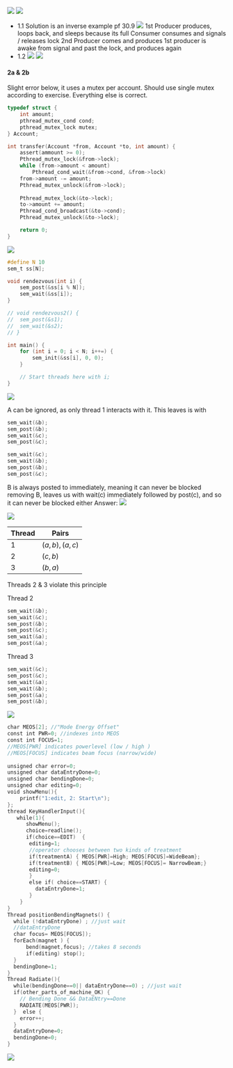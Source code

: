 ![](Pasted%20image%2020240501104244.png)
![](Pasted%20image%2020240501104404.png)
- 1.1 
	Solution is an inverse example pf 30.9
	![](Pasted%20image%2020240501105215.png)
	1st Producer produces, loops back, and sleeps because its full
	Consumer consumes and signals / releases lock
	2nd Producer comes and produces
	1st producer is awake from signal and past the lock, and produces again
- 1.2
	![](Pasted%20image%2020240430202836.png)
	![](Pasted%20image%2020240501110316.png)
#### 2a & 2b
Slight error below, it uses a mutex per account. Should use single mutex according to exercise. Everything else is correct.
```c
typedef struct {
	int amount;
	pthread_mutex_cond cond;
	pthread_mutex_lock mutex;
} Account;

int transfer(Account *from, Account *to, int amount) {
	assert(ammount >= 0);
	Pthread_mutex_lock(&from->lock);
	while (from->amount < amount)
		Pthread_cond_wait(&from->cond, &from->lock)
	from->amount -= amount;
	Pthread_mutex_unlock(&from->lock);
	
	Pthread_mutex_lock(&to->lock);
	to->amount += amount;
	Pthread_cond_broadcast(&to->cond);
	Pthread_mutex_unlock(&to->lock);

	return 0;
}
```

![](Pasted%20image%2020240501111703.png)
```c
#define N 10
sem_t ss[N];

void rendezvous(int i) {
	sem_post(&ss[i % N]);
	sem_wait(&ss[i]);
}

// void rendezvous2() {
// 	sem_post(&s1);
// 	sem_wait(&s2);
// }

int main() {
	for (int i = 0; i < N; i++=) {
		sem_init(&ss[i], 0, 0);
	}

	// Start threads here with i;
}

```

![](Pasted%20image%2020240501113330.png)

A can be ignored, as only thread 1 interacts with it. This leaves is with
```c
sem_wait(&b);  
sem_post(&b);       
sem_wait(&c);  
sem_post(&c);

sem_wait(&c);  
sem_wait(&b);  
sem_post(&b);  
sem_post(&c);
```

B is always posted to immediately, meaning it can never be blocked
removing B, leaves us with wait(c) immediately followed by  post(c), and so it can never be blocked either
Answer:
![](Pasted%20image%2020240501114018.png)

![](Pasted%20image%2020240501113912.png)

| Thread | Pairs          |
| ------ | -------------- |
| 1      | $(a,b), (a,c)$ |
| 2      | $(c,b)$        |
| 3      | $(b,a)$        |
Threads 2 & 3 violate this principle

Thread 2
```c
sem_wait(&b);
sem_wait(&c);
sem_post(&b);  
sem_post(&c);  
sem_wait(&a);       
sem_post(&a);
```

Thread 3
```c
sem_wait(&c);  
sem_post(&c);  
sem_wait(&a);       
sem_wait(&b);  
sem_post(&a);  
sem_post(&b);
```

![](Pasted%20image%2020240501114805.png)

```c
char MEOS[2]; //"Mode Energy Offset"  
const int PWR=0; //indexes into MEOS  
const int FOCUS=1;  
//MEOS[PWR] indicates powerlevel (low / high )  
//MEOS[FOCUS] indicates beam focus (narrow/wide)
  
unsigned char error=0;  
unsigned char dataEntryDone=0;  
unsigned char bendingDone=0;  
unsigned char editing=0;  
void showMenu(){  
    printf("1:edit, 2: Start\n");  
};  
thread KeyHandlerInput(){  
   while(1){   
      showMenu();  
      choice=readline();  
      if(choice==EDIT)  {  
       editing=1;  
       //operator chooses between two kinds of treatment  
       if(treatmentA) { MEOS[PWR]=High; MEOS[FOCUS]=WideBeam};  
       if(treatmentB) { MEOS[PWR]=Low; MEOS[FOCUS]= NarrowBeam;}  
       editing=0;  
       }   
       else if( choice==START) {  
         dataEntryDone=1;  
       }  
    }  
}  
Thread positionBendingMagnets() {  
  while (!dataEntryDone) ; //just wait  
  //dataEntryDone  
  char focus= MEOS[FOCUS]);   
  forEach(magnet ) {  
      bend(magnet,focus); //takes 8 seconds  
      if(editing) stop();  
  }  
  bendingDone=1;  
}  
Thread Radiate(){  
  while(bendingDone==0|| dataEntryDone==0) ; //just wait   
  if(other_parts_of_machine_OK) {  
    // Bending Done && DataENtry==Done  
    RADIATE(MEOS[PWR]);  
  }  else {  
    error++;  
  }  
  dataEntryDone=0;  
  bendingDone=0;  
}
```

![](Pasted%20image%2020240530163028.png)